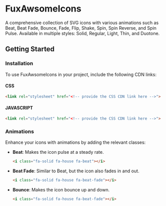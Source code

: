 # FuxAwsomeIcons

A comprehensive collection of SVG icons with various animations such as Beat, Beat Fade, Bounce, Fade, Flip, Shake, Spin, Spin Reverse, and Spin Pulse. Available in multiple styles: Solid, Regular, Light, Thin, and Duotone.

## Getting Started

### Installation

To use FuxAwsomeIcons in your project, include the following CDN links:

#### CSS
```html
<link rel="stylesheet" href="<!-- provide the CSS CDN link here -->">
```

#### JAVASCRIPT
```html
<link rel="stylesheet" href="<!-- provide the CSS CDN link here -->">
```

### Animations

Enhance your icons with animations by adding the relevant classes:

- **Beat**: Makes the icon pulse at a steady rate.
  ```html
  <i class="fa-solid fa-house fa-beat"></i>
  ```
- **Beat Fade**: Similar to Beat, but the icon also fades in and out.
  ```html
  <i class="fa-solid fa-house fa-beat-fade"></i>
  ```
- **Bounce**: Makes the icon bounce up and down.
  ```html
  <i class="fa-solid fa-house fa-beat-fade"></i>
  ```
